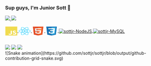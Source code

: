 ### Sup guys, I'm Junior Sott 👋

<div>
  <a href="https://github.com/sottjr">
    <img height="180em"
      src="https://github-readme-stats.vercel.app/api?username=sottjr&show_icons=true&theme=dracula&include_all_commits=true&count_private=true" />
    <img height="180em"
      src="https://github-readme-stats.vercel.app/api/top-langs/?username=sottjr&layout=compact&langs_count=7&theme=dracula" />
</div>
<div style="display: inline_block"><br>
  <img align="center" alt="sottjr-Js" height="30" width="40"
    src="https://raw.githubusercontent.com/devicons/devicon/master/icons/javascript/javascript-plain.svg">
  <img align="center" alt="sottjr-React" height="30" width="40"
    src="https://raw.githubusercontent.com/devicons/devicon/master/icons/react/react-original.svg">
  <img align="center" alt="sottjr-HTML" height="30" width="40"
    src="https://raw.githubusercontent.com/devicons/devicon/master/icons/html5/html5-original.svg">
  <img align="center" alt="sottjr-CSS" height="30" width="40"
    src="https://raw.githubusercontent.com/devicons/devicon/master/icons/css3/css3-original.svg">
    <img align="center" alt="sottjr-NodeJS" height="30" width="40"
    src="https://cdn.jsdelivr.net/gh/devicons/devicon/icons/nodejs/nodejs-original-wordmark.svg">
     <img align="center" alt="sottjr-MySQL" height="30" width="40"
    src="https://cdn.jsdelivr.net/gh/devicons/devicon/icons/mysql/mysql-original-wordmark.svg">
</div>

##
 
<div> 
  <a href="https://instagram.com/juniorsott" target="_blank"><img src="https://img.shields.io/badge/-Instagram-%23E4405F?style=for-the-badge&logo=instagram&logoColor=white" target="_blank"></a>
  <a href = "mailto:sottjr@gmail.com"><img src="https://img.shields.io/badge/-Gmail-%23333?style=for-the-badge&logo=gmail&logoColor=white" target="_blank"></a>
  <a href="https://www.linkedin.com/in/junior-sott-0882051a9/" target="_blank"><img src="https://img.shields.io/badge/-LinkedIn-%230077B5?style=for-the-badge&logo=linkedin&logoColor=white" target="_blank"></a>
  </div>
  ![Snake animation](https://github.com/sottjr/sottjr/blob/output/github-contribution-grid-snake.svg)
   
